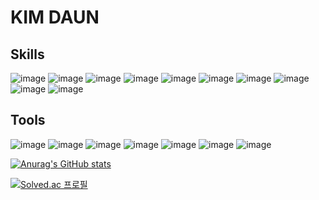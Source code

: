 # KIM DAUN
## Skills
<!-- 기술 스택 -->
<!-- HTML5, CSS, JS, Python, R, C++, C#, Mysql, Swift, Github-->
![image](https://img.shields.io/badge/HTML5-E34F26?style=flat-square&logo=HTML5&logoColor=white)
![image](https://img.shields.io/badge/CSS3-1572B6?style=flat-square&logo=CSS3&logoColor=white)
![image](https://img.shields.io/badge/JavaScript-F7DF1E?style=flat-square&logo=JavaScript&logoColor=black)
![image](https://img.shields.io/badge/Python-3776AB?style=flat-square&logo=Python&logoColor=white)
![image](https://img.shields.io/badge/R-007396?style=flat-square&logo=R&logoColor=white)
![image](https://img.shields.io/badge/C++-A8B9CC?style=flat-square&logo=c%2B%2B&logoColor=white)
![image](https://img.shields.io/badge/C%23-239120?style=flat-square&logo=Csharp&logoColor=white)
![image](https://img.shields.io/badge/MySQL-4479A1?style=flat-square&logo=MySQL&logoColor=white)
![image](https://img.shields.io/badge/Swift-F05138?style=flat-square&logo=Swift&logoColor=white)
![image](https://img.shields.io/badge/Github-181717?style=flat-square&logo=Github&logoColor=white)

## Tools
![image](https://img.shields.io/badge/Git-F05032?style=flat-square&logo=Git&logoColor=white)
![image](https://img.shields.io/badge/Visual_Studio-5C2D91?style=flat-square&logo=VisualStudio&logoColor=white)
![image](https://img.shields.io/badge/Visual_Studio_Code-007ACC?style=flat-square&logo=VisualStudioCode&logoColor=white)
![image](https://img.shields.io/badge/Android_Studio-3DDC84?style=flat-square&logo=AndroidStudio&logoColor=white)
![image](https://img.shields.io/badge/Xcode-147EFB?style=flat-square&logo=Xcode&logoColor=white)
![image](https://img.shields.io/badge/Power_BI-F2C811?style=flat-square&logo=powerbi&logoColor=black)
![image](https://img.shields.io/badge/Unity-FFFFFF?style=flat-square&logo=Unity&logoColor=black)

<!-- 깃허브 통계 -->
[![Anurag's GitHub stats](https://github-readme-stats.vercel.app/api?username=daun3046)](https://github.com/anuraghazra/github-readme-stats)
<!-- https://github.com/anuraghazra/github-readme-stats -->
<!-- 백준 티어 -->
[![Solved.ac
프로필](http://mazassumnida.wtf/api/generate_badge?boj=daun3046)](https://solved.ac/daun3046)

<!--
**DAUN3046/DAUN3046** is a ✨ _special_ ✨ repository because its `README.md` (this file) appears on your GitHub profile.

Here are some ideas to get you started:

- 🔭 I’m currently working on ...
- 🌱 I’m currently learning ...
- 👯 I’m looking to collaborate on ...
- 🤔 I’m looking for help with ...
- 💬 Ask me about ...
- 📫 How to reach me: ...
- 😄 Pronouns: ...
- ⚡ Fun fact: ...
-->
